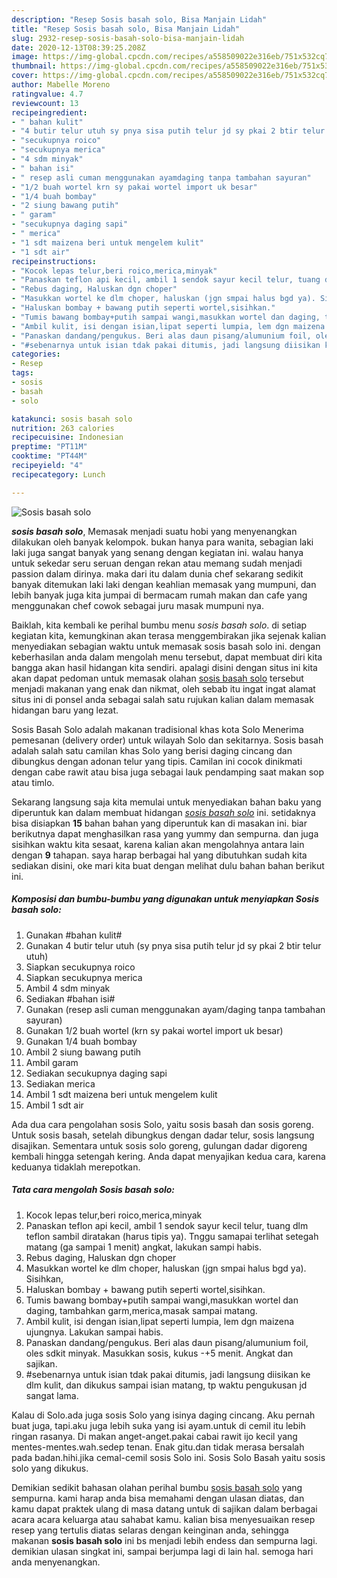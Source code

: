 ```yaml
---
description: "Resep Sosis basah solo, Bisa Manjain Lidah"
title: "Resep Sosis basah solo, Bisa Manjain Lidah"
slug: 2932-resep-sosis-basah-solo-bisa-manjain-lidah
date: 2020-12-13T08:39:25.208Z
image: https://img-global.cpcdn.com/recipes/a558509022e316eb/751x532cq70/sosis-basah-solo-foto-resep-utama.jpg
thumbnail: https://img-global.cpcdn.com/recipes/a558509022e316eb/751x532cq70/sosis-basah-solo-foto-resep-utama.jpg
cover: https://img-global.cpcdn.com/recipes/a558509022e316eb/751x532cq70/sosis-basah-solo-foto-resep-utama.jpg
author: Mabelle Moreno
ratingvalue: 4.7
reviewcount: 13
recipeingredient:
- " bahan kulit"
- "4 butir telur utuh sy pnya sisa putih telur jd sy pkai 2 btir telur utuh"
- "secukupnya roico"
- "secukupnya merica"
- "4 sdm minyak"
- " bahan isi"
- " resep asli cuman menggunakan ayamdaging tanpa tambahan sayuran"
- "1/2 buah wortel krn sy pakai wortel import uk besar"
- "1/4 buah bombay"
- "2 siung bawang putih"
- " garam"
- "secukupnya daging sapi"
- " merica"
- "1 sdt maizena beri untuk mengelem kulit"
- "1 sdt air"
recipeinstructions:
- "Kocok lepas telur,beri roico,merica,minyak"
- "Panaskan teflon api kecil, ambil 1 sendok sayur kecil telur, tuang dlm teflon sambil diratakan (harus tipis ya). Tnggu samapai terlihat setegah matang (ga sampai 1 menit) angkat, lakukan sampi habis."
- "Rebus daging, Haluskan dgn choper"
- "Masukkan wortel ke dlm choper, haluskan (jgn smpai halus bgd ya). Sisihkan,"
- "Haluskan bombay + bawang putih seperti wortel,sisihkan."
- "Tumis bawang bombay+putih sampai wangi,masukkan wortel dan daging, tambahkan garm,merica,masak sampai matang."
- "Ambil kulit, isi dengan isian,lipat seperti lumpia, lem dgn maizena ujungnya. Lakukan sampai habis."
- "Panaskan dandang/pengukus. Beri alas daun pisang/alumunium foil, oles sdkit minyak. Masukkan sosis, kukus -+5 menit. Angkat dan sajikan."
- "#sebenarnya untuk isian tdak pakai ditumis, jadi langsung diisikan ke dlm kulit, dan dikukus sampai isian matang, tp waktu pengukusan jd sangat lama."
categories:
- Resep
tags:
- sosis
- basah
- solo

katakunci: sosis basah solo 
nutrition: 263 calories
recipecuisine: Indonesian
preptime: "PT11M"
cooktime: "PT44M"
recipeyield: "4"
recipecategory: Lunch

---
```



![Sosis basah solo](https://img-global.cpcdn.com/recipes/a558509022e316eb/751x532cq70/sosis-basah-solo-foto-resep-utama.jpg)

<b><i>sosis basah solo</i></b>, Memasak menjadi suatu hobi yang menyenangkan dilakukan oleh banyak kelompok. bukan hanya para wanita, sebagian laki laki juga sangat banyak yang senang dengan kegiatan ini. walau hanya untuk sekedar seru seruan dengan rekan atau memang sudah menjadi passion dalam dirinya. maka dari itu dalam dunia chef sekarang sedikit banyak ditemukan laki laki dengan keahlian memasak yang mumpuni, dan lebih banyak juga kita jumpai di bermacam rumah makan dan cafe yang menggunakan chef cowok sebagai juru masak mumpuni nya.

Baiklah, kita kembali ke perihal bumbu menu <i>sosis basah solo</i>. di setiap kegiatan kita, kemungkinan akan terasa menggembirakan jika sejenak kalian menyediakan sebagian waktu untuk memasak sosis basah solo ini. dengan keberhasilan anda dalam mengolah menu tersebut, dapat membuat diri kita bangga akan hasil hidangan kita sendiri. apalagi disini dengan situs ini kita akan dapat pedoman untuk memasak olahan <u>sosis basah solo</u> tersebut menjadi makanan yang enak dan nikmat, oleh sebab itu ingat ingat alamat situs ini di ponsel anda sebagai salah satu rujukan kalian dalam memasak hidangan baru yang lezat.

Sosis Basah Solo adalah makanan tradisional khas kota Solo Menerima pemesanan (delivery order) untuk wilayah Solo dan sekitarnya. Sosis basah adalah salah satu camilan khas Solo yang berisi daging cincang dan dibungkus dengan adonan telur yang tipis. Camilan ini cocok dinikmati dengan cabe rawit atau bisa juga sebagai lauk pendamping saat makan sop atau timlo.


Sekarang langsung saja kita memulai untuk menyediakan bahan baku yang diperuntuk kan dalam membuat hidangan <u><i>sosis basah solo</i></u> ini. setidaknya bisa disiapkan <b>15</b> bahan bahan yang diperuntuk kan di masakan ini. biar berikutnya dapat menghasilkan rasa yang yummy dan sempurna. dan juga sisihkan waktu kita sesaat, karena kalian akan mengolahnya antara lain dengan <b>9</b> tahapan. saya harap berbagai hal yang dibutuhkan sudah kita sediakan disini, oke mari kita buat dengan melihat dulu bahan bahan berikut ini.

<!--inarticleads1-->

##### Komposisi dan bumbu-bumbu yang digunakan untuk menyiapkan Sosis basah solo:

1. Gunakan  #bahan kulit#
1. Gunakan 4 butir telur utuh (sy pnya sisa putih telur jd sy pkai 2 btir telur utuh)
1. Siapkan secukupnya roico
1. Siapkan secukupnya merica
1. Ambil 4 sdm minyak
1. Sediakan  #bahan isi#
1. Gunakan  (resep asli cuman menggunakan ayam/daging tanpa tambahan sayuran)
1. Gunakan 1/2 buah wortel (krn sy pakai wortel import uk besar)
1. Gunakan 1/4 buah bombay
1. Ambil 2 siung bawang putih
1. Ambil  garam
1. Sediakan secukupnya daging sapi
1. Sediakan  merica
1. Ambil 1 sdt maizena beri untuk mengelem kulit
1. Ambil 1 sdt air


Ada dua cara pengolahan sosis Solo, yaitu sosis basah dan sosis goreng. Untuk sosis basah, setelah dibungkus dengan dadar telur, sosis langsung disajikan. Sementara untuk sosis solo goreng, gulungan dadar digoreng kembali hingga setengah kering. Anda dapat menyajikan kedua cara, karena keduanya tidaklah merepotkan. 

<!--inarticleads2-->

##### Tata cara mengolah Sosis basah solo:

1. Kocok lepas telur,beri roico,merica,minyak
1. Panaskan teflon api kecil, ambil 1 sendok sayur kecil telur, tuang dlm teflon sambil diratakan (harus tipis ya). Tnggu samapai terlihat setegah matang (ga sampai 1 menit) angkat, lakukan sampi habis.
1. Rebus daging, Haluskan dgn choper
1. Masukkan wortel ke dlm choper, haluskan (jgn smpai halus bgd ya). Sisihkan,
1. Haluskan bombay + bawang putih seperti wortel,sisihkan.
1. Tumis bawang bombay+putih sampai wangi,masukkan wortel dan daging, tambahkan garm,merica,masak sampai matang.
1. Ambil kulit, isi dengan isian,lipat seperti lumpia, lem dgn maizena ujungnya. Lakukan sampai habis.
1. Panaskan dandang/pengukus. Beri alas daun pisang/alumunium foil, oles sdkit minyak. Masukkan sosis, kukus -+5 menit. Angkat dan sajikan.
1. #sebenarnya untuk isian tdak pakai ditumis, jadi langsung diisikan ke dlm kulit, dan dikukus sampai isian matang, tp waktu pengukusan jd sangat lama.


Kalau di Solo.ada juga sosis Solo yang isinya daging cincang. Aku pernah buat juga, tapi.aku juga lebih suka yang isi ayam.untuk di cemil itu lebih ringan rasanya. Di makan anget-anget.pakai cabai rawit ijo kecil yang mentes-mentes.wah.sedep tenan. Enak gitu.dan tidak merasa bersalah pada badan.hihi.jika cemal-cemil sosis Solo ini. Sosis Solo Basah yaitu sosis solo yang dikukus. 

Demikian sedikit bahasan olahan perihal bumbu <u>sosis basah solo</u> yang sempurna. kami harap anda bisa memahami dengan ulasan diatas, dan kamu dapat praktek ulang di masa datang untuk di sajikan dalam berbagai acara acara keluarga atau sahabat kamu. kalian bisa menyesuaikan resep resep yang tertulis diatas selaras dengan keinginan anda, sehingga makanan <b>sosis basah solo</b> ini bs menjadi lebih endess dan sempurna lagi. demikian ulasan singkat ini, sampai berjumpa lagi di lain hal. semoga hari anda menyenangkan.

